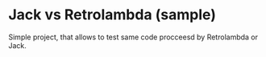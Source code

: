 # Jack vs Retrolambda (sample)

Simple project, that allows to test same code procceesd by Retrolambda or Jack.
